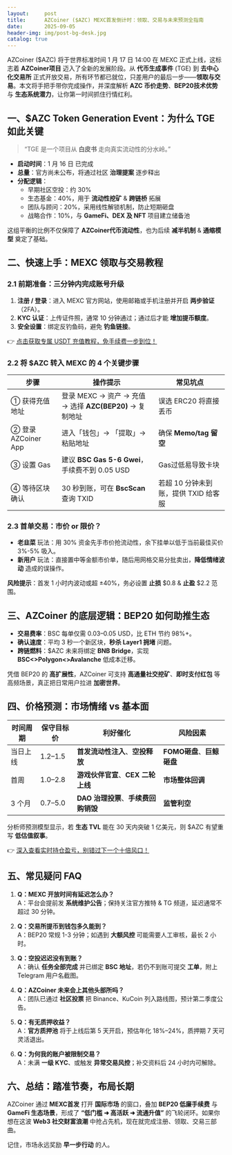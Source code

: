 ```yaml
---
layout:     post
title:      AZCoiner ($AZC) MEXC首发倒计时：领取、交易与未来预测全指南
date:       2025-09-05
header-img: img/post-bg-desk.jpg
catalog: true
---
```


AZCoiner ($AZC) 将于世界标准时间 1 月 17 日 14:00 在 MEXC 正式上线，这标志着 **AZCoiner项目** 迈入了全新的发展阶段。从 **代币生成事件** (TGE) 到 **去中心化交易所** 正式开放交易，所有环节都已就位，只差用户的最后一步——**领取与交易**。本文将手把手带你完成操作，并深度解析 **AZC 币价走势**、**BEP20技术优势** 与 **生态系统潜力**，让你第一时间抓住行情红利。

## 一、$AZC Token Generation Event：为什么 TGE 如此关键

> “TGE 是一个项目从 **白皮书** 走向真实流动性的分水岭。”

- **启动时间**：1 月 16 日 已完成  
- **总量**：官方尚未公布，将通过社区 **治理提案** 逐步释出  
- **分配逻辑**：  
  - 早期社区空投：约 30%  
  - 生态基金：40%，用于 **流动性挖矿** & **跨链桥** 拓展  
  - 团队与顾问：20%，采用线性解锁机制，防止短期砸盘  
  - 战略合作：10%，与 **GameFi、DEX 及 NFT** 项目建立储备池  

这组平衡的比例不仅保障了 **AZCoiner代币流动性**，也为后续 **减半机制** & **通缩模型** 奠定了基础。

## 二、快速上手：MEXC 领取与交易教程

### 2.1 前期准备：三分钟内完成账号升级

1. **注册 / 登录**：进入 MEXC 官方网站，使用邮箱或手机注册并开启 **两步验证**（2FA）。  
2. **KYC 认证**：上传证件照，通常 10 分钟通过；通过后才能 **增加提币额度**。  
3. **安全设置**：绑定反钓鱼码，避免 **钓鱼链接**。

👉 [点击获取专属 USDT 充值教程，免手续费一步到位！](https://okxdog.com/)

### 2.2 将 $AZC 转入 MEXC 的 4 个关键步骤

| 步骤 | 操作提示 | 常见坑点 |
|---|---|---|
| ① 获得充值地址 | 登录 MEXC → 资产 → 充值 → 选择 **AZC(BEP20)** → 复制地址 | 误选 ERC20 将直接丢币 |
| ② 登录 AZCoiner App | 进入「钱包」→ 「提取」→ 粘贴地址 | 确保 **Memo/tag 留空** |
| ③ 设置 Gas | 建议 **BSC Gas 5-6 Gwei**，手续费不到 0.05 USD | Gas过低易导致卡块 |
| ④ 等待区块确认 | 30 秒到账，可在 **BscScan** 查询 TXID | 若超 10 分钟未到账，提供 TXID 给客服 |

### 2.3 首单交易：市价 or 限价？

- **老韭菜** 玩法：用 30% 资金先手市价抢流动性，余下挂单以低于当前最佳买价 3%-5% 吸入。  
- **新用户** 玩法：直接置中等金额市价单，随后用网格交易分批卖出，**降低情绪波动** 造成的误操作。

**风险提示**：首发 1 小时内波动或超 ±40%，务必设置 **止损** $0.8 & **止盈** $2.2 范围。

## 三、AZCoiner 的底层逻辑：BEP20 如何助推生态

- **交易费率**：BSC 每单仅需 0.03–0.05 USD，比 ETH 节约 98%+。  
- **确认速度**：平均 3 秒一个新区块，**秒杀 Layer1 拥堵** 问题。  
- **跨链燃料**：$AZC 未来将绑定 **BNB Bridge**，实现 **BSC<>Polygon<>Avalanche** 低成本迁移。  

凭借 BEP20 的 **高扩展性**，AZCoiner 可支持 **高通量社交挖矿**、**即时支付红包** 等高频场景，真正把日常用户拉进 **加密世界**。

## 四、价格预测：市场情绪 vs 基本面

| 时间周期 | 保守目标价 | 利好催化 | 风险因素 |
|---|---|---|---|
| 当日上线 | $1.2–$1.5 | **首发流动性注入**、**空投释放** | **FOMO砸盘**、**巨鲸砸盘** |
| 首周 | $1.0–$2.8 | **游戏伙伴官宣**、**CEX 二轮上线** | **市场整体回调** |
| 3 个月 | $0.7–$5.0 | **DAO 治理投票**、**手续费回购销毁** | **监管利空** |

分析师预测模型显示，若 **生态 TVL** 能在 30 天内突破 1 亿美元，则 $AZC 有望重写 **低估值叙事**。

👉 [深入查看实时持仓盈亏，别错过下一个十倍风口！](https://okxdog.com/)

## 五、常见疑问 FAQ

1. **Q：MEXC 开放时间有延迟怎么办？**  
   A：平台会提前发 **系统维护公告**；保持关注官方推特 & TG 频道，延迟通常不超过 30 分钟。

2. **Q：交易所提币到钱包多久能到？**  
   A：BEP20 常规 1-3 分钟；如遇到 **大额风控** 可能需要人工审核，最长 2 小时。

3. **Q：空投迟迟没有到账？**  
   A：确认 **任务全部完成** 并已绑定 **BSC 地址**，若仍不到账可提交 **工单**，附上 Telegram 用户名截图。

4. **Q：AZCoiner 未来会上其他头部所吗？**  
   A：团队已通过 **社区投票** 把 Binance、KuCoin 列入路线图，预计第二季度公告。

5. **Q：有无质押收益？**  
   A：**官方质押池** 将于上线后第 5 天开启，预估年化 18%–24%，质押期 7 天可灵活退出。

6. **Q：为何我的账户被限制交易？**  
   A：未满 **一级 KYC**、或触发 **异常交易风控**；补交资料后 24 小时内可解除。

## 六、总结：踏准节奏，布局长期

AZCoiner 通过 **MEXC首发** 打开 **国际市场** 的窗口，叠加 **BEP20 低廉手续费** 与 **GameFi 生态场景**，形成了 **“低门槛 ➜ 高活跃 ➜ 流通升值”** 的飞轮闭环。如果你想在这波 **Web3 社交财富浪潮** 中抢占先机，现在就完成注册、领取、交易三部曲。  

记住，市场永远奖励 **早一步行动** 的人。